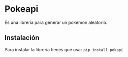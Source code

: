 # Pokeapi
Es una libreria para generar un pokemon aleatorio.

## Instalación
Para instalar la libreria tienes que usar `pip install pokapi`

